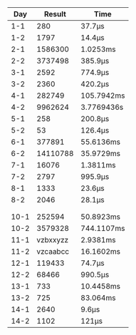 | Day | Result | Time |
|-|-|-|
| 1-1 | 280 | 37.7µs |
| 1-2 | 1797 | 14.4µs |
| 2-1 | 1586300 | 1.0253ms |
| 2-2 | 3737498 | 385.9µs |
| 3-1 | 2592 | 774.9µs |
| 3-2 | 2360 | 420.2µs |
| 4-1 | 282749 | 105.7942ms |
| 4-2 | 9962624 | 3.7769436s |
| 5-1 | 258 | 200.8µs |
| 5-2 | 53 | 126.4µs |
| 6-1 | 377891 | 55.6136ms |
| 6-2 | 14110788 | 35.9729ms |
| 7-1 | 16076 | 1.3811ms |
| 7-2 | 2797 | 995.9µs |
| 8-1 | 1333 | 23.6µs |
| 8-2 | 2046 | 28.1µs |
| | | |
| | | |
| 10-1 | 252594 | 50.8923ms |
| 10-2 | 3579328 | 744.1107ms |
| 11-1 | vzbxxyzz | 2.9381ms |
| 11-2 | vzcaabcc | 16.1602ms |
| 12-1 | 119433 | 74.7µs |
| 12-2 | 68466 | 990.5µs |
| 13-1 | 733 | 10.4458ms |
| 13-2 | 725 | 83.064ms |
| 14-1 | 2640 | 9.6µs |
| 14-2 | 1102 | 121µs |
